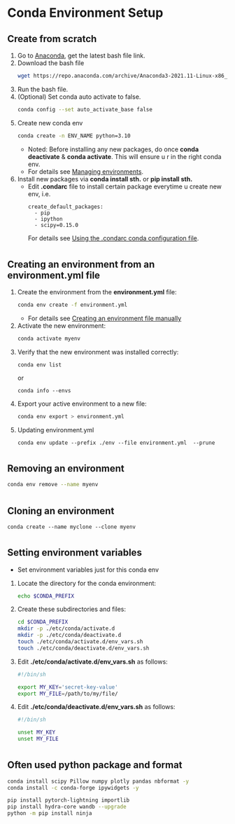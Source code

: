 # Conda Environment Setup

## Create from scratch

1. Go to [Anaconda](https://www.anaconda.com/), get the latest bash file link.
2. Download the bash file
   ```bash
   wget https://repo.anaconda.com/archive/Anaconda3-2021.11-Linux-x86_64.sh
   ```
3. Run the bash file.
4. (Optional) Set conda auto activate to false.
   ```bash
   conda config --set auto_activate_base false
   ```
5. Create new conda env
   ```bash
   conda create -n ENV_NAME python=3.10
   ```
   - Noted: Before installing any new packages, do once **conda deactivate** & **conda activate**. This will ensure u r in the right conda env.
   - For details see [Managing environments](https://docs.conda.io/projects/conda/en/latest/user-guide/tasks/manage-environments.html).
6. Install new packages via **conda install sth.** or **pip install sth.**
   - Edit **.condarc** file to install certain package everytime u create new env, i.e.
     ```
     create_default_packages:
       - pip
       - ipython
       - scipy=0.15.0
     ```
     For details see [Using the .condarc conda configuration file](https://docs.conda.io/projects/conda/en/latest/user-guide/configuration/use-condarc.html#config-add-default-pkgs).

#

## Creating an environment from an environment.yml file

1. Create the environment from the **environment.yml** file:
   ```bash
   conda env create -f environment.yml
   ```
   - For details see [Creating an environment file manually](https://docs.conda.io/projects/conda/en/latest/user-guide/tasks/manage-environments.html#creating-an-environment-file-manually)
2. Activate the new environment:
   ```bash
   conda activate myenv
   ```
3. Verify that the new environment was installed correctly:
   ```
   conda env list
   ```
   or
   ```
   conda info --envs
   ```
4. Export your active environment to a new file:
   ```bash
   conda env export > environment.yml
   ```
5. Updating environment.yml
   ```
   conda env update --prefix ./env --file environment.yml  --prune
   ```

#

## Removing an environment

```bash
conda env remove --name myenv
```

#

## Cloning an environment

```
conda create --name myclone --clone myenv
```

#

## Setting environment variables

- Set environment variables just for this conda env

1. Locate the directory for the conda environment:
   ```bash
   echo $CONDA_PREFIX
   ```
2. Create these subdirectories and files:
   ```bash
   cd $CONDA_PREFIX
   mkdir -p ./etc/conda/activate.d
   mkdir -p ./etc/conda/deactivate.d
   touch ./etc/conda/activate.d/env_vars.sh
   touch ./etc/conda/deactivate.d/env_vars.sh
   ```
3. Edit **./etc/conda/activate.d/env_vars.sh** as follows:

   ```bash
   #!/bin/sh

   export MY_KEY='secret-key-value'
   export MY_FILE=/path/to/my/file/
   ```

4. Edit **./etc/conda/deactivate.d/env_vars.sh** as follows:

   ```bash
   #!/bin/sh

   unset MY_KEY
   unset MY_FILE
   ```

#

## Often used python package and format

```bash
conda install scipy Pillow numpy plotly pandas nbformat -y
conda install -c conda-forge ipywidgets -y

pip install pytorch-lightning importlib
pip install hydra-core wandb --upgrade
python -m pip install ninja
```
